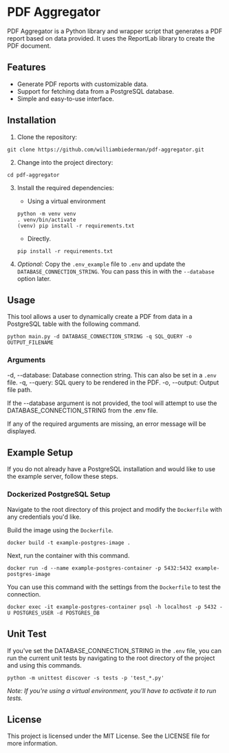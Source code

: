 # PDF Aggregator

PDF Aggregator is a Python library and wrapper script that generates a PDF report based on data provided. It uses the ReportLab library to create the PDF document.

## Features

- Generate PDF reports with customizable data.
- Support for fetching data from a PostgreSQL database.
- Simple and easy-to-use interface.

## Installation

1. Clone the repository:

```shell
git clone https://github.com/williambiederman/pdf-aggregator.git
```

2. Change into the project directory:

```shell
cd pdf-aggregator
```

3. Install the required dependencies:
    - Using a virtual environment

    ```shell
    python -m venv venv
    . venv/bin/activate
    (venv) pip install -r requirements.txt
    ```

    - Directly.

    ```shell
    pip install -r requirements.txt
    ```

4. *Optional:* Copy the `.env_example` file to `.env` and update the `DATABASE_CONNECTION_STRING`. You can pass this in with the `--database` option later.

## Usage

This tool allows a user to dynamically create a PDF from data in a PostgreSQL table with the following command.

```
python main.py -d DATABASE_CONNECTION_STRING -q SQL_QUERY -o OUTPUT_FILENAME
```

### Arguments
-d, --database: Database connection string. This can also be set in a `.env` file.
-q, --query: SQL query to be rendered in the PDF.
-o, --output: Output file path.

If the --database argument is not provided, the tool will attempt to use the DATABASE_CONNECTION_STRING from the .env file.

If any of the required arguments are missing, an error message will be displayed.

## Example Setup

If you do not already have a PostgreSQL installation and would like to use the example server, follow these steps.

### Dockerized PostgreSQL Setup

Navigate to the root directory of this project and modify the `Dockerfile` with any credentials you'd like.

Build the image using the `Dockerfile`.

```
docker build -t example-postgres-image .
```

Next, run the container with this command.

```
docker run -d --name example-postgres-container -p 5432:5432 example-postgres-image
```

You can use this command with the settings from the `Dockerfile` to test the connection.

```
docker exec -it example-postgres-container psql -h localhost -p 5432 -U POSTGRES_USER -d POSTGRES_DB
```

## Unit Test

If you've set the DATABASE_CONNECTION_STRING in the `.env` file, you can run the current unit tests by navigating to the root directory of the project and using this commands.

```shell
python -m unittest discover -s tests -p 'test_*.py'
```

*Note: If you're using a virtual environment, you'll have to activate it to run tests.*

## License

This project is licensed under the MIT License. See the LICENSE file for more information.
